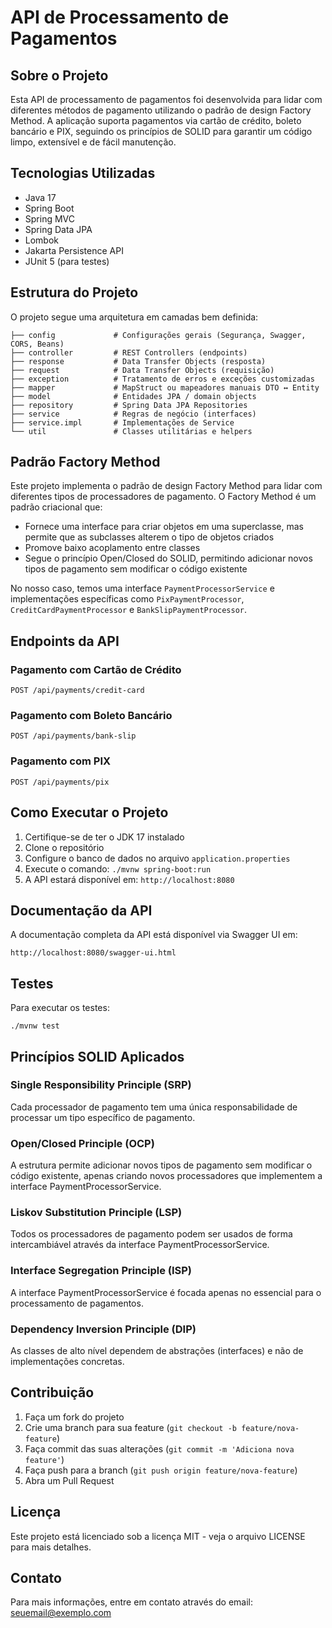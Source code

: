 # API de Processamento de Pagamentos

## Sobre o Projeto

Esta API de processamento de pagamentos foi desenvolvida para lidar com diferentes métodos de pagamento utilizando o padrão de design Factory Method. A aplicação suporta pagamentos via cartão de crédito, boleto bancário e PIX, seguindo os princípios de SOLID para garantir um código limpo, extensível e de fácil manutenção.

## Tecnologias Utilizadas

- Java 17
- Spring Boot
- Spring MVC
- Spring Data JPA
- Lombok
- Jakarta Persistence API
- JUnit 5 (para testes)

## Estrutura do Projeto

O projeto segue uma arquitetura em camadas bem definida:

```
├── config             # Configurações gerais (Segurança, Swagger, CORS, Beans)
├── controller         # REST Controllers (endpoints)
├── response           # Data Transfer Objects (resposta)
├── request            # Data Transfer Objects (requisição)
├── exception          # Tratamento de erros e exceções customizadas
├── mapper             # MapStruct ou mapeadores manuais DTO ↔ Entity
├── model              # Entidades JPA / domain objects
├── repository         # Spring Data JPA Repositories
├── service            # Regras de negócio (interfaces)
├── service.impl       # Implementações de Service
└── util               # Classes utilitárias e helpers
```


## Padrão Factory Method

Este projeto implementa o padrão de design Factory Method para lidar com diferentes tipos de processadores de pagamento. O Factory Method é um padrão criacional que:

- Fornece uma interface para criar objetos em uma superclasse, mas permite que as subclasses alterem o tipo de objetos criados
- Promove baixo acoplamento entre classes
- Segue o princípio Open/Closed do SOLID, permitindo adicionar novos tipos de pagamento sem modificar o código existente

No nosso caso, temos uma interface `PaymentProcessorService` e implementações específicas como `PixPaymentProcessor`, `CreditCardPaymentProcessor` e `BankSlipPaymentProcessor`.

## Endpoints da API

### Pagamento com Cartão de Crédito
```
POST /api/payments/credit-card
```


### Pagamento com Boleto Bancário
```
POST /api/payments/bank-slip
```


### Pagamento com PIX
```
POST /api/payments/pix
```


## Como Executar o Projeto

1. Certifique-se de ter o JDK 17 instalado
2. Clone o repositório
3. Configure o banco de dados no arquivo `application.properties`
4. Execute o comando: `./mvnw spring-boot:run`
5. A API estará disponível em: `http://localhost:8080`

## Documentação da API

A documentação completa da API está disponível via Swagger UI em:
```
http://localhost:8080/swagger-ui.html
```


## Testes

Para executar os testes:
```
./mvnw test
```


## Princípios SOLID Aplicados

### Single Responsibility Principle (SRP)
Cada processador de pagamento tem uma única responsabilidade de processar um tipo específico de pagamento.

### Open/Closed Principle (OCP)
A estrutura permite adicionar novos tipos de pagamento sem modificar o código existente, apenas criando novos processadores que implementem a interface PaymentProcessorService.

### Liskov Substitution Principle (LSP)
Todos os processadores de pagamento podem ser usados de forma intercambiável através da interface PaymentProcessorService.

### Interface Segregation Principle (ISP)
A interface PaymentProcessorService é focada apenas no essencial para o processamento de pagamentos.

### Dependency Inversion Principle (DIP)
As classes de alto nível dependem de abstrações (interfaces) e não de implementações concretas.

## Contribuição

1. Faça um fork do projeto
2. Crie uma branch para sua feature (`git checkout -b feature/nova-feature`)
3. Faça commit das suas alterações (`git commit -m 'Adiciona nova feature'`)
4. Faça push para a branch (`git push origin feature/nova-feature`)
5. Abra um Pull Request

## Licença

Este projeto está licenciado sob a licença MIT - veja o arquivo LICENSE para mais detalhes.

## Contato

Para mais informações, entre em contato através do email: seuemail@exemplo.com